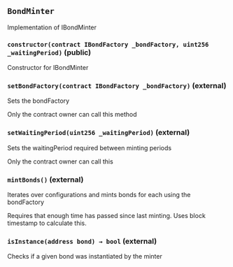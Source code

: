 ## `BondMinter`

Implementation of IBondMinter




### `constructor(contract IBondFactory _bondFactory, uint256 _waitingPeriod)` (public)

Constructor for IBondMinter




### `setBondFactory(contract IBondFactory _bondFactory)` (external)

Sets the bondFactory


Only the contract owner can call this method

### `setWaitingPeriod(uint256 _waitingPeriod)` (external)

Sets the waitingPeriod required between minting periods


Only the contract owner can call this

### `mintBonds()` (external)

Iterates over configurations and mints bonds for each using the bondFactory

Requires that enough time has passed since last minting. Uses block timestamp to calculate this.

### `isInstance(address bond) → bool` (external)

Checks if a given bond was instantiated by the minter






